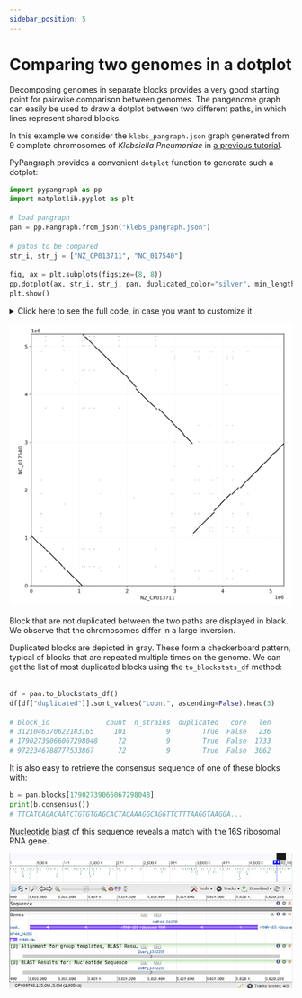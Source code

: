 ```yaml
---
sidebar_position: 5
---
```


# Comparing two genomes in a dotplot

Decomposing genomes in separate blocks provides a very good starting point for pairwise comparison between genomes. The pangenome graph can easily be used to draw a dotplot between two different paths, in which lines represent shared blocks.

In this example we consider the `klebs_pangraph.json` graph generated from 9 complete chromosomes of _Klebsiella Pneumoniae_ in [a previous tutorial](../tutorial/t04-graph-projection.md).

PyPangraph provides a convenient `dotplot` function to generate such a dotplot:

```python
import pypangraph as pp
import matplotlib.pyplot as plt

# load pangraph
pan = pp.Pangraph.from_json("klebs_pangraph.json")

# paths to be compared
str_i, str_j = ["NZ_CP013711", "NC_017540"]

fig, ax = plt.subplots(figsize=(8, 8))
pp.dotplot(ax, str_i, str_j, pan, duplicated_color="silver", min_length=150)
plt.show()
```


<details>
<summary>Click here to see the full code, in case you want to customize it</summary>

```python
import pypangraph as pp
import matplotlib.pyplot as plt
from collections import defaultdict
from itertools import product
from dataclasses import dataclass

@dataclass
class Segment:
    """
    Representation for a node of a path as a segment,
    with a start and end coordinate and a strandedness.
    """

    start: int
    end: int
    strand: bool

    def flip(self):
        """
        Flip the segment orientation.
        Exchange start and end coordinates and flip the strandedness.
        """
        return Segment(self.end, self.start, not self.strand)

    def length(self, L):
        """
        Calculate the length of the segment.
        If total path length L is provided, calculate the length modulo L.
        """
        if L is None:
            return self.end - self.start
        else:
            return (self.end - self.start) % L

    def crosses_origin(self):
        """
        Check if the segment crosses the origin, i.e. start > end
        """
        return self.start > self.end

    def split_across_origin(self, L):
        """
        Split the segment into two segments if it crosses the origin.
        """
        assert self.crosses_origin()
        s1 = Segment(self.start, L, self.strand)
        s2 = Segment(0, self.end, self.strand)
        f = s1.length(L) / self.length(L)
        return s1, s2, f

    def split_fraction(self, f, flip, L):
        """
        Split the segment into two segments based on a fraction of the segment length
        """
        assert 0 <= f <= 1
        l = self.length(L)
        l1, l2 = f * l, (1 - f) * l
        if flip:
            l1, l2 = l2, l1
        s1 = Segment(self.start, (self.start + l1) % L, self.strand)
        s2 = Segment((self.end - l2) % L, self.end, self.strand)
        return s1, s2


def block_segment_dictionary(graph, path_name):
    """
    Create a dictionary of block -> segments for a given path in the graph.
    """
    path_id = graph.paths[path_name].id
    block_sgm = defaultdict(list)
    for bid, block in graph.blocks.items():
        for nid in block.alignment.node_ids():
            node = graph.nodes[nid]
            if node.path_id == path_id:
                sgm = Segment(node.start, node.end, node.strand)
                block_sgm[bid].append(sgm)
    return dict(block_sgm)


def linear_plot(ax, sgm_i, sgm_j, **kwargs):
    """
    Dotplot for two segments
    """
    if sgm_i.strand != sgm_j.strand:
        linear_plot(ax, sgm_i, sgm_j.flip(), **kwargs)
    else:
        ax.plot([sgm_i.start, sgm_i.end], [sgm_j.start, sgm_j.end], **kwargs)


def circular_plot(ax, sgm_i, sgm_j, Li, Lj, **kwargs):
    """
    Dotplot for two segments, considering circular genomes.
    """
    if sgm_i.crosses_origin():
        si1, si2, f = sgm_i.split_across_origin(Li)
        flip = sgm_i.strand != sgm_j.strand
        sj1, sj2 = sgm_j.split_fraction(f, flip, Lj)
        circular_plot(ax, si1, sj1, Li, Lj, **kwargs)
        circular_plot(ax, si2, sj2, Li, Lj, **kwargs)
    elif sgm_j.crosses_origin():
        sj1, sj2, f = sgm_j.split_across_origin(Lj)
        flip = sgm_i.strand != sgm_j.strand
        si1, si2 = sgm_i.split_fraction(f, flip, Li)
        circular_plot(ax, si1, sj1, Li, Lj, **kwargs)
        circular_plot(ax, si2, sj2, Li, Lj, **kwargs)
    else:
        linear_plot(ax, sgm_i, sgm_j, **kwargs)


def dotplot(
    ax,
    strain_i,
    strain_j,
    graph,
    block_color="black",
    no_duplicates=False,
    duplicated_color="silver",
    min_length=None,
    circular=True,
):
    """
    Creates a dotplot comparing two paths.

    Parameters:
    ax (matplotlib.axes.Axes): The matplotlib axes object where the plot will be drawn.
    strain_i (str): The identifier for the first path.
    strain_j (str): The identifier for the second path.
    graph (Graph): pangenome graph object.
    block_color (str, optional): The color used for non-duplicated blocks. Defaults to "black".
    no_duplicates (bool, optional): If True, duplicated blocks will not be plotted. Defaults to False.
    duplicated_color (str, optional): The color used for duplicated blocks. Defaults to "silver".
    min_length (int, optional): Minimum length of blocks to be plotted. Defaults to None.
    circular (bool, optional): If True, plots the segments in a circular layout. If False, uses a linear layout. Defaults to True.
    """
    # Create block segment dictionaries for the paths
    bs_i = block_segment_dictionary(graph, strain_i)
    bs_j = block_segment_dictionary(graph, strain_j)

    # Get the nucleotide lengths of the paths
    Li = graph.paths[strain_i].nuc_len
    Lj = graph.paths[strain_j].nuc_len

    # Plot the segments
    for bid, seg_i in bs_i.items():
        if bid not in bs_j:
            continue
        color = block_color
        seg_j = bs_j[bid]

        if min_length is not None:
            # optionally skip short blocks
            block_len = len(graph.blocks[bid].consensus())
            if block_len < min_length:
                continue

        if (len(seg_i) > 1) or (len(seg_j) > 1):
            if no_duplicates:
                continue
            # color duplicated blocks in gray
            color = duplicated_color

        for si, sj in product(seg_i, seg_j):
            if circular:
                circular_plot(ax, si, sj, Li, Lj, color=color)
            else:
                linear_plot(ax, si, sj, color=color)

# Load the Pangraph from a JSON file
pan = pp.Pangraph.from_json("klebs_pangraph.json")

# paths to be compared
str_i, str_j = ["NZ_CP013711", "NC_017540"]

fig, ax = plt.subplots(figsize=(8, 8))
dotplot(ax, str_i, str_j, pan)
plt.tight_layout()
plt.show()
```

</details>

![dotplot](../assets/t4_klebs_dotplot.png)

Block that are not duplicated between the two paths are displayed in black. We observe that the chromosomes differ in a large inversion.

Duplicated blocks are depicted in gray. These form a checkerboard pattern, typical of blocks that are repeated multiple times on the genome. We can get the list of most duplicated blocks using the `to_blockstats_df` method:

```python

df = pan.to_blockstats_df()
df[df["duplicated"]].sort_values("count", ascending=False).head(3)

# block_id              count  n_strains  duplicated   core   len
# 3121046370622183165     101          9        True  False   236
# 17902739066067298048     72          9        True  False  1733
# 9722346788777533867      72          9        True  False  3062
```

It is also easy to retrieve the consensus sequence of one of these blocks with:

```python
b = pan.blocks[17902739066067298048]
print(b.consensus())
# TTCATCAGACAATCTGTGTGAGCACTACAAAGGCAGGTTCTTTAAGGTAAGGA...
```

[Nucleotide blast](https://blast.ncbi.nlm.nih.gov/Blast.cgi) of this sequence reveals a match with the 16S ribosomal RNA gene.

![blast](../assets/pp_t5_nblast.png)